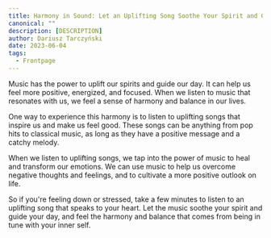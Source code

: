 ```yaml
---
title: Harmony in Sound: Let an Uplifting Song Soothe Your Spirit and Guide Your Day.
canonical: ""
description: [DESCRIPTION]
author: Dariusz Tarczyński
date: 2023-06-04
tags:
  - Frontpage
---
```

Music has the power to uplift our spirits and guide our day. It can help us feel more positive, energized, and focused. When we listen to music that resonates with us, we feel a sense of harmony and balance in our lives.

One way to experience this harmony is to listen to uplifting songs that inspire us and make us feel good. These songs can be anything from pop hits to classical music, as long as they have a positive message and a catchy melody.

When we listen to uplifting songs, we tap into the power of music to heal and transform our emotions. We can use music to help us overcome negative thoughts and feelings, and to cultivate a more positive outlook on life.

So if you're feeling down or stressed, take a few minutes to listen to an uplifting song that speaks to your heart. Let the music soothe your spirit and guide your day, and feel the harmony and balance that comes from being in tune with your inner self.